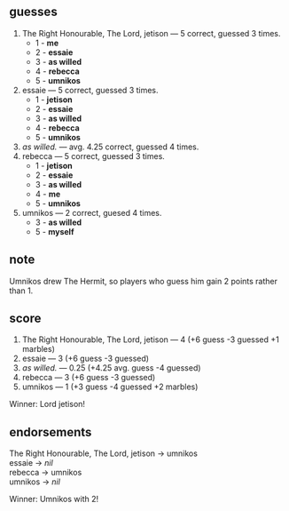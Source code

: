## guesses
1. The Right Honourable, The Lord, jetison — 5 correct, guessed 3 times.
   - 1 - **me**
   - 2 - **essaie**
   - 3 - **as willed**
   - 4 - **rebecca**
   - 5 - **umnikos**
2. essaie — 5 correct, guessed 3 times.
   - 1 - **jetison**
   - 2 - **essaie**
   - 3 - **as willed**
   - 4 - **rebecca**
   - 5 - **umnikos**
3. *as willed.* — avg. 4.25 correct, guessed 4 times.
4. rebecca — 5 correct, guessed 3 times.
   - 1 - **jetison**
   - 2 - **essaie**
   - 3 - **as willed**
   - 4 - **me**
   - 5 - **umnikos**
5. umnikos — 2 correct, guesed 4 times.
   - 3 - **as willed**
   - 5 - **myself**

## note

Umnikos drew The Hermit, so players who guess him gain 2 points rather than 1.

## score

1. The Right Honourable, The Lord, jetison — 4 (+6 guess -3 guessed +1 marbles)
2. essaie — 3 (+6 guess -3 guessed)
3. *as willed.* — 0.25 (+4.25 avg. guess -4 guessed)
4. rebecca — 3 (+6 guess -3 guessed)
5. umnikos — 1 (+3 guess -4 guessed +2 marbles)

Winner:  Lord jetison!

## endorsements  

The Right Honourable, The Lord, jetison → umnikos  
essaie → *nil*  
rebecca → umnikos  
umnikos → *nil*  

Winner:  Umnikos with 2!

